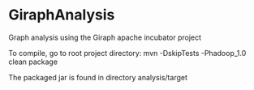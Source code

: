 GiraphAnalysis
==============

Graph analysis using the Giraph apache incubator project

To compile, go to root project directory:
mvn -DskipTests -Phadoop_1.0 clean package

The packaged jar is found in directory analysis/target
